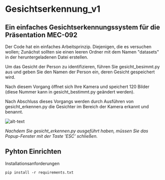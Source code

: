 # Gesichtserkennung_v1

## Ein einfaches Gesichtserkennungssystem für die Präsentation MEC-092

Der Code hat ein einfaches Arbeitsprinzip. Diejenigen, die es versuchen wollen; Zunächst sollten sie einen leeren Ordner mit dem Namen "datasets" in der heruntergeladenen Datei erstellen.

Um das Gesicht der Person zu identifizieren, führen Sie gesicht_besimmt.py aus und geben Sie den Namen der Person ein, deren Gesicht gespeichert wird.

Nach diesem Vorgang öffnet sich Ihre Kamera und speichert 120 Bilder (diese Nummer kann in gesicht_bestimmt.py geändert werden).

Nach Abschluss dieses Vorgangs werden durch Ausführen von gesicht_erkennen.py die Gesichter im Bereich der Kamera erkannt und benannt.


![alt-text](https://user-images.githubusercontent.com/74678515/119706362-8c02d380-be62-11eb-9a3a-64944b432d76.gif)

*Nachdem Sie gesicht_erkennen.py ausgeführt haben, müssen Sie das Popup-Fenster mit der Taste 'ESC' schließen.*

## Pyhton Einrichten
Installationsanforderungen

```
pip install -r requirements.txt
```

